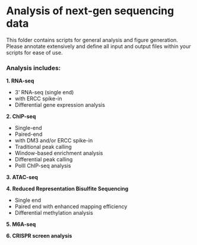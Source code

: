 # Analysis of next-gen sequencing data

This folder contains scripts for general analysis and figure generation. Please annotate extensively and define all input and output files within your scripts for ease of use.

### Analysis includes: 

**1. RNA-seq**
* 3' RNA-seq (single end) 
* with ERCC spike-in
* Differential gene expression analysis

**2. ChIP-seq**

* Single-end 
* Paired-end
* with DM3 and/or ERCC spike-in
* Traditional peak calling 
* Window-based enrichment analysis
* Differential peak calling
* PolII ChIP-seq analysis

**3. ATAC-seq**

**4. Reduced Representation Bisulfite Sequencing**

* Single end 
* Paired end with enhanced mapping efficiency
* Differential methylation analysis

**5. M6A-seq**

**6. CRISPR screen analysis**
